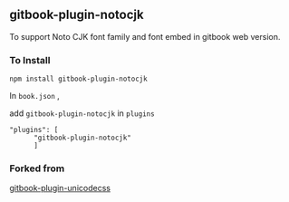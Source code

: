 
## gitbook-plugin-notocjk

To support Noto CJK font family and font embed in gitbook web version.


### To Install

```
npm install gitbook-plugin-notocjk
```

In `book.json` ,

add `gitbook-plugin-notocjk` in `plugins`

```
"plugins": [
      "gitbook-plugin-notocjk"
      ]
```

### Forked from

[gitbook-plugin-unicodecss](https://github.com/setkyar/gitbook-plugin-unicodecss)
